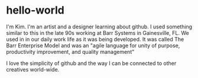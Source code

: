 # hello-world

I'm Kim. I'm an artist and a designer learning about github. I used something similar to this in the late 90s working at Barr Systems in Gainesville, FL. We used in in our daily work life as it was being developed. It was called The Barr Enterprise Model and was an "agile language for unity of purpose, productivity improvement, and quality management"

I love the simplicity of github and the way I can be connected to other creatives world-wide.

